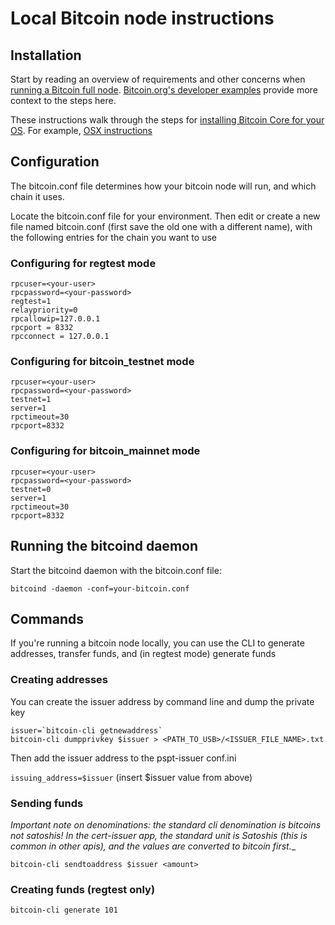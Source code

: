 # Local Bitcoin node instructions

## Installation

Start by reading an overview of requirements and other concerns when [running a Bitcoin full node](https://bitcoin.org/en/full-node). [Bitcoin.org's developer examples](https://bitcoin.org/en/developer-examples) provide more context to the steps here.

These instructions walk through the steps for [installing Bitcoin Core for your OS](https://github.com/bitcoin/bitcoin/tree/master/doc). For example, [OSX instructions](https://github.com/bitcoin/bitcoin/blob/master/doc/build-osx.md)

## Configuration

The bitcoin.conf file determines how your bitcoin node will run, and which chain it uses. 

Locate the bitcoin.conf file for your environment. Then edit or create a new file named bitcoin.conf (first save the old one with a different name), with the following entries for the chain you want to use

### Configuring for regtest mode

```
rpcuser=<your-user>
rpcpassword=<your-password>
regtest=1
relaypriority=0
rpcallowip=127.0.0.1
rpcport = 8332
rpcconnect = 127.0.0.1
```

### Configuring for bitcoin_testnet mode

```
rpcuser=<your-user>
rpcpassword=<your-password>
testnet=1
server=1
rpctimeout=30
rpcport=8332
```


### Configuring for bitcoin_mainnet mode

```
rpcuser=<your-user>
rpcpassword=<your-password>
testnet=0
server=1
rpctimeout=30
rpcport=8332
```

## Running the bitcoind daemon
 
 Start the bitcoind daemon with the bitcoin.conf file:

```
bitcoind -daemon -conf=your-bitcoin.conf
```


## Commands

If you're running a bitcoin node locally, you can use the CLI to generate addresses, transfer funds, and (in regtest mode) generate funds

### Creating addresses 

You can create the issuer address by command line and dump the private key

```
issuer=`bitcoin-cli getnewaddress`
bitcoin-cli dumpprivkey $issuer > <PATH_TO_USB>/<ISSUER_FILE_NAME>.txt
```

Then add the issuer address to the pspt-issuer conf.ini

`issuing_address=$issuer` (insert $issuer value from above)

### Sending funds

_Important note on denominations: the standard cli denomination is bitcoins not satoshis! In the cert-issuer app, the standard unit is Satoshis (this is common in other apis), and the values are converted to bitcoin first.__

```
bitcoin-cli sendtoaddress $issuer <amount>
```

### Creating funds (regtest only)

```
bitcoin-cli generate 101
```
